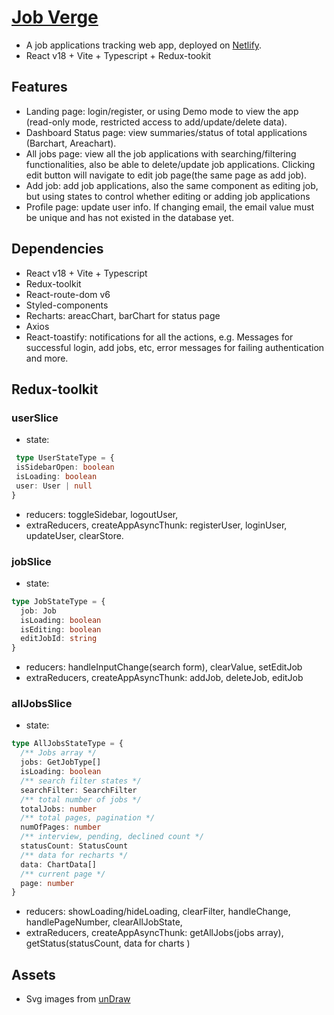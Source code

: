 # [Job Verge](https://job-verge.netlify.app/landing)
- A job applications tracking web app, deployed on [Netlify](https://job-verge.netlify.app/landing).
- React v18 + Vite + Typescript + Redux-tookit

## Features
- Landing page: login/register, or using Demo mode to view the app (read-only mode, restricted access to add/update/delete data).
- Dashboard Status page: view summaries/status of total applications (Barchart, Areachart).
- All jobs page: view all the job applications with searching/filtering functionalities, also be able to delete/update job applications. Clicking edit button will navigate to edit job page(the same page as add job).
- Add job: add job applications, also the same component as editing job, but using states to control whether editing or adding job applications
- Profile page: update user info. If changing email, the email value must be unique and has not existed in the database yet.

## Dependencies
- React v18 + Vite + Typescript
- Redux-toolkit
- React-route-dom v6
- Styled-components
- Recharts: areacChart, barChart for status page
- Axios
- React-toastify: notifications for all the actions, e.g. Messages for successful login, add jobs, etc, error messages for failing authentication and more.

## Redux-toolkit
### userSlice
 - state: 
 ```typescript
  type UserStateType = {
  isSidebarOpen: boolean
  isLoading: boolean
  user: User | null
}
 ```
 - reducers: toggleSidebar, logoutUser,
 - extraReducers, createAppAsyncThunk: registerUser, loginUser, updateUser, clearStore.

### jobSlice
- state:
```typescript
type JobStateType = {
  job: Job
  isLoading: boolean
  isEditing: boolean
  editJobId: string
}
```
- reducers: handleInputChange(search form), clearValue, setEditJob
- extraReducers, createAppAsyncThunk: addJob, deleteJob, editJob

### allJobsSlice
- state: 
```typescript
type AllJobsStateType = {
  /** Jobs array */
  jobs: GetJobType[]
  isLoading: boolean
  /** search filter states */
  searchFilter: SearchFilter
  /** total number of jobs */
  totalJobs: number
  /** total pages, pagination */
  numOfPages: number
  /** interview, pending, declined count */
  statusCount: StatusCount
  /** data for recharts */
  data: ChartData[]
  /** current page */
  page: number
}
```
- reducers: showLoading/hideLoading, clearFilter, handleChange, handlePageNumber, clearAllJobState,
- extraReducers, createAppAsyncThunk: getAllJobs(jobs array), getStatus(statusCount, data for charts )

## Assets
- Svg images from [unDraw](https://undraw.co/illustrations)
